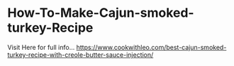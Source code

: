 # How-To-Make-Cajun-smoked-turkey-Recipe
Visit Here for full info... https://www.cookwithleo.com/best-cajun-smoked-turkey-recipe-with-creole-butter-sauce-injection/
